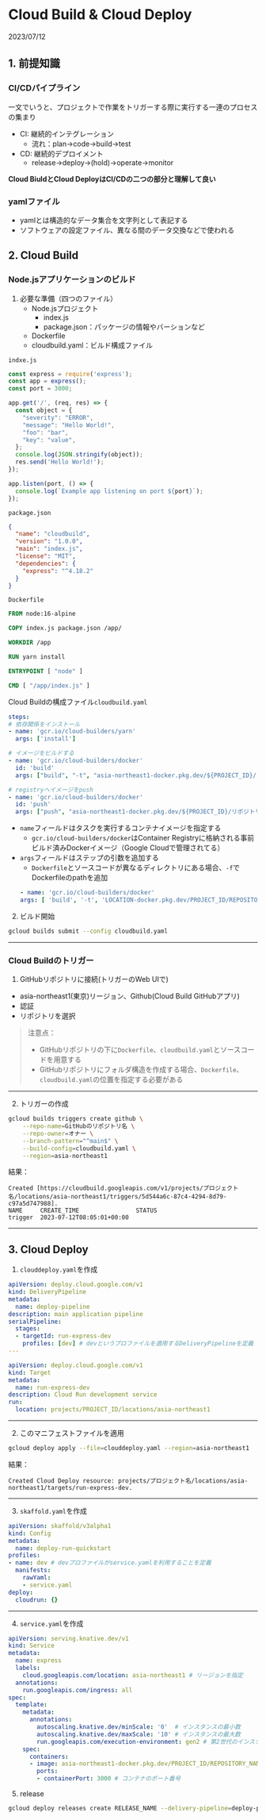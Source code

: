 # Cloud Build & Cloud Deploy
2023/07/12

## 1. 前提知識
### CI/CDパイプライン
一文でいうと、プロジェクトで作業をトリガーする際に実行する一連のプロセスの集まり
- CI: 継続的インテグレーション
    - 流れ：plan→code→build→test
- CD: 継続的デプロイメント
    - release→deploy→(hold)→operate→monitor

**Cloud BiuldとCloud DeployはCI/CDの二つの部分と理解して良い**

### yamlファイル
- yamlとは構造的なデータ集合を文字列として表記する
- ソフトウェアの設定ファイル、異なる間のデータ交換などで使われる

## 2. Cloud Build
### Node.jsアプリケーションのビルド
1. 必要な準備（四つのファイル）
    - Node.jsプロジェクト
        - index.js
        - package.json：パッケージの情報やバーションなど
    - Dockerfile
    - cloudbuild.yaml：ビルド構成ファイル

`indxe.js`
```js
const express = require('express');
const app = express();
const port = 3000;

app.get('/', (req, res) => {
  const object = {
    "severity": "ERROR",
    "message": "Hello World!",
    "foo": "bar",
    "key": "value",
  };
  console.log(JSON.stringify(object));
  res.send('Hello World!');
});

app.listen(port, () => {
  console.log(`Example app listening on port ${port}`);
});
```
`package.json`
```json
{
  "name": "cloudbuild",
  "version": "1.0.0",
  "main": "index.js",
  "license": "MIT",
  "dependencies": {
    "express": "^4.18.2"
  }
}
```
`Dockerfile`
```Dockerfile
FROM node:16-alpine

COPY index.js package.json /app/

WORKDIR /app

RUN yarn install

ENTRYPOINT [ "node" ]

CMD [ "/app/index.js" ]
```

Cloud Buildの構成ファイル`cloudbuild.yaml`
```yaml
steps:
# 依存関係をインストール
- name: 'gcr.io/cloud-builders/yarn'
  args: ['install']

# イメージをビルドする
- name: 'gcr.io/cloud-builders/docker'
  id: 'build'
  args: ["build", "-t", "asia-northeast1-docker.pkg.dev/${PROJECT_ID}/リポジトリ名/イメージ名express", "-f", "Dockerfile", "."]

# registryへイメージをpush
- name: 'gcr.io/cloud-builders/docker' 
  id: 'push'
  args: ["push", "asia-northeast1-docker.pkg.dev/${PROJECT_ID}/リポジトリ名/イメージ名express"]
```
- `name`フィールドはタスクを実行するコンテナイメージを指定する
    - `gcr.io/cloud-builders/docker`はContainer Registryに格納される事前ビルド済みDockerイメージ（Google Cloudで管理されてる）
- `args`フィールドはステップの引数を追加する
    - `Dockerfile`とソースコードが異なるディレクトリにある場合、`-f`でDockerfileのpathを追加
    ```yaml
    - name: 'gcr.io/cloud-builders/docker'
    args: [ 'build', '-t', 'LOCATION-docker.pkg.dev/PROJECT_ID/REPOSITORY/IMAGE_NAME', '-f', 'DOCKERFILE_PATH', '.' ]
    ```
2. ビルド開始
```bash
gcloud builds submit --config cloudbuild.yaml
```
---

### Cloud Buildのトリガー
1. GitHubリポジトリに接続(トリガーのWeb UIで)
- asia-northeast1(東京)リージョン、Github(Cloud Build GitHubアプリ)
- 認証
- リポジトリを選択

> 注意点：
>- GitHubリポジトリの下に`Dockerfile`、`cloudbuild.yaml`とソースコードを用意する
>- GitHubリポジトリにフォルダ構造を作成する場合、`Dockerfile`、`cloudbuild.yaml`の位置を指定する必要がある

---
2. トリガーの作成
```bash
gcloud builds triggers create github \
    --repo-name=GitHubのリポジトリ名 \
    --repo-owner=オナー \
    --branch-pattern="^main$" \
    --build-config=cloudbuild.yaml \
    --region=asia-northeast1
```
結果：
```
Created [https://cloudbuild.googleapis.com/v1/projects/プロジェクト名/locations/asia-northeast1/triggers/5d544a6c-87c4-4294-8d79-c97a5d747988].
NAME     CREATE_TIME                STATUS
trigger  2023-07-12T08:05:01+00:00
```
---

## 3. Cloud Deploy 
1. `clouddeploy.yaml`を作成
```yaml
apiVersion: deploy.cloud.google.com/v1
kind: DeliveryPipeline
metadata:
  name: deploy-pipeline
description: main application pipeline
serialPipeline:
  stages:
  - targetId: run-express-dev
    profiles: [dev] # devというプロファイルを適用するDeliveryPipelineを定義
---

apiVersion: deploy.cloud.google.com/v1
kind: Target
metadata:
  name: run-express-dev
description: Cloud Run development service
run:
  location: projects/PROJECT_ID/locations/asia-northeast1
```
---
2. このマニフェストファイルを適用
```bash
gcloud deploy apply --file=clouddeploy.yaml --region=asia-northeast1
```
結果：
```
Created Cloud Deploy resource: projects/プロジェクト名/locations/asia-northeast1/targets/run-express-dev.
```
---
3. `skaffold.yaml`を作成
```yaml
apiVersion: skaffold/v3alpha1
kind: Config
metadata:
  name: deploy-run-quickstart
profiles:
- name: dev # devプロファイルがservice.yamlを利用することを定義
  manifests:
    rawYaml:
    - service.yaml
deploy:
  cloudrun: {}
```
---
4. `service.yaml`を作成
```yaml
apiVersion: serving.knative.dev/v1
kind: Service
metadata:
  name: express
  labels:
    cloud.googleapis.com/location: asia-northeast1 # リージョンを指定
  annotations:
    run.googleapis.com/ingress: all
spec:
  template:
    metadata:
      annotations:
        autoscaling.knative.dev/minScale: '0'  # インスタンスの最小数
        autoscaling.knative.dev/maxScale: '10' # インスタンスの最大数
        run.googleapis.com/execution-environment: gen2 # 第2世代のインスタンスを利用
    spec:
      containers:
      - image: asia-northeast1-docker.pkg.dev/PROJECT_ID/REPOSITORY_NAME/express:latest
        ports:
        - containerPort: 3000 # コンテナのポート番号
```
5. release
```bash
gcloud deploy releases create RELEASE_NAME --delivery-pipeline=deploy-pipeline --region=asia-northeast1 --skaffold-file=skaffold.yaml
```
